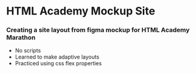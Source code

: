 # HTML Academy Mockup Site

### Creating a site layout from figma mockup for HTML Academy Marathon
* No scripts
* Learned to make adaptive layouts
* Practiced using css flex properties
